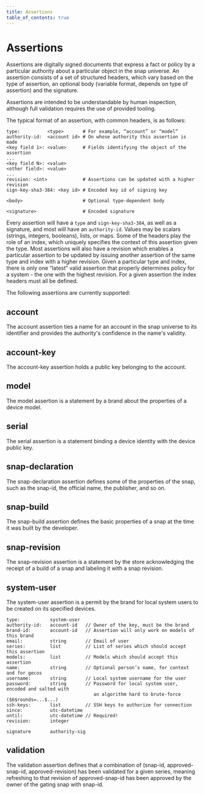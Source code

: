 ```yaml
---
title: Assertions
table_of_contents: true
---
```


# Assertions

Assertions are digitally signed documents that express a fact or policy by a particular authority about a particular object in the snap universe. An assertion consists of a set of structured headers, which vary based on the type of assertion, an optional body (variable format, depends on type of assertion) and the signature.

Assertions are intended to be understandable by human inspection, although full validation requires the use of provided tooling.

The typical format of an assertion, with common headers, is as follows:

```
type:          <type>       # For example, “account” or “model”
authority-id:  <account id> # On whose authority this assertion is made
<key field 1>: <value>      # Fields identifying the object of the assertion
...
<key field N>: <value>
<other field>: <value>
...
revision: <int>             # Assertions can be updated with a higher revision
sign-key-sha3-384: <key id> # Encoded key id of signing key

<body>                      # Optional type-dependent body

<signature>                 # Encoded signature
```

Every assertion will have a `type` and `sign-key-sha3-384`, as well as a signature, and most will have an `authority-id`. Values may be scalars (strings, integers, booleans), lists, or maps. Some of the headers play the role of an index, which uniquely specifies the context of this assertion given the type. Most assertions will also have a revision which enables a particular assertion to be updated by issuing another assertion of the same type and index with a higher revision. Given a particular type and index, there is only one “latest” valid assertion that properly determines policy for a system - the one with the highest revision. For a given assertion the index headers must all be defined.

The following assertions are currently supported:

## account

The account assertion ties a name for an account in the snap universe to its identifier and provides the authority's confidence in the name's validity.

## account-key

The account-key assertion holds a public key belonging to the account.

## model

The model assertion is a statement by a brand about the properties of a device model.

## serial

The serial assertion is a statement binding a device identity with the device public key.

## snap-declaration

The snap-declaration assertion defines some of the properties of the snap, such as the snap-id, the official name, the publisher, and so on.

## snap-build

The snap-build assertion defines the basic properties of a snap at the time it was built by the developer.

## snap-revision

The snap-revision assertion is a statement by the store acknowledging the receipt of a build of a snap and labeling it with a snap revision.

## system-user

The system-user assertion is a permit by the brand for local system users to be created on its specified devices.

    type:           system-user
    authority-id:   account-id   // Owner of the key, must be the brand
    brand-id:       account-id   // Assertion will only work on models of this brand
    email:          string       // Email of user
    series:         list         // List of series which should accept this assertion
    models:         list         // Models which should accept this assertion
    name:           string       // Optional person’s name, for context and for gecos
    username:       string       // Local system username for the user
    password:       string       // Password for local system user, encoded and salted with
                                    an algorithm hard to brute-force ($6$rounds=...$...)
    ssh-keys:       list         // SSH keys to authorize for connection
    since:          utc-datetime
    until:          utc-datetime // Required!
    revision:       integer

    signature       authority-sig


## validation

The validation assertion defines that a combination of (snap-id, approved-snap-id, approved-revision) has been validated for a given series, meaning refreshing to that revision of approved-snap-id has been approved by the owner of the gating snap with snap-id.

